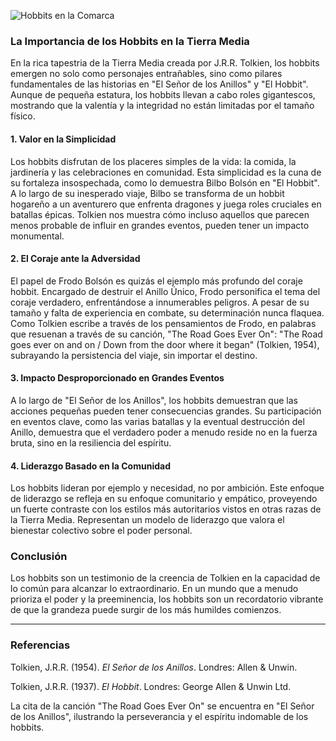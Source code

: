 ![Hobbits en la Comarca](https://fotografias.lasexta.com/clipping/cmsimages02/2019/07/08/76D2DF91-D48F-42FE-99AB-40E5DCDAC55A/98.jpg?crop=800,450,x0,y40&width=1900&height=1069&optimize=high&format=webply)

### La Importancia de los Hobbits en la Tierra Media

En la rica tapestria de la Tierra Media creada por J.R.R. Tolkien, los hobbits emergen no solo como personajes entrañables, sino como pilares fundamentales de las historias en "El Señor de los Anillos" y "El Hobbit". Aunque de pequeña estatura, los hobbits llevan a cabo roles gigantescos, mostrando que la valentía y la integridad no están limitadas por el tamaño físico.

#### 1. **Valor en la Simplicidad**

Los hobbits disfrutan de los placeres simples de la vida: la comida, la jardinería y las celebraciones en comunidad. Esta simplicidad es la cuna de su fortaleza insospechada, como lo demuestra Bilbo Bolsón en "El Hobbit". A lo largo de su inesperado viaje, Bilbo se transforma de un hobbit hogareño a un aventurero que enfrenta dragones y juega roles cruciales en batallas épicas. Tolkien nos muestra cómo incluso aquellos que parecen menos probable de influir en grandes eventos, pueden tener un impacto monumental.

#### 2. **El Coraje ante la Adversidad**

El papel de Frodo Bolsón es quizás el ejemplo más profundo del coraje hobbit. Encargado de destruir el Anillo Único, Frodo personifica el tema del coraje verdadero, enfrentándose a innumerables peligros. A pesar de su tamaño y falta de experiencia en combate, su determinación nunca flaquea. Como Tolkien escribe a través de los pensamientos de Frodo, en palabras que resuenan a través de su canción, "The Road Goes Ever On": "The Road goes ever on and on / Down from the door where it began" (Tolkien, 1954), subrayando la persistencia del viaje, sin importar el destino.

#### 3. **Impacto Desproporcionado en Grandes Eventos**

A lo largo de "El Señor de los Anillos", los hobbits demuestran que las acciones pequeñas pueden tener consecuencias grandes. Su participación en eventos clave, como las varias batallas y la eventual destrucción del Anillo, demuestra que el verdadero poder a menudo reside no en la fuerza bruta, sino en la resiliencia del espíritu.

#### 4. **Liderazgo Basado en la Comunidad**

Los hobbits lideran por ejemplo y necesidad, no por ambición. Este enfoque de liderazgo se refleja en su enfoque comunitario y empático, proveyendo un fuerte contraste con los estilos más autoritarios vistos en otras razas de la Tierra Media. Representan un modelo de liderazgo que valora el bienestar colectivo sobre el poder personal.

### Conclusión

Los hobbits son un testimonio de la creencia de Tolkien en la capacidad de lo común para alcanzar lo extraordinario. En un mundo que a menudo prioriza el poder y la preeminencia, los hobbits son un recordatorio vibrante de que la grandeza puede surgir de los más humildes comienzos.

---

### Referencias

Tolkien, J.R.R. (1954). *El Señor de los Anillos*. Londres: Allen & Unwin.

Tolkien, J.R.R. (1937). *El Hobbit*. Londres: George Allen & Unwin Ltd.

La cita de la canción "The Road Goes Ever On" se encuentra en "El Señor de los Anillos", ilustrando la perseverancia y el espíritu indomable de los hobbits.
